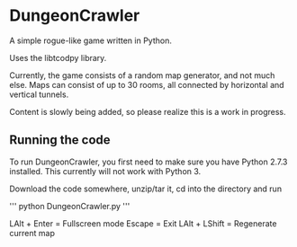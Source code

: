 DungeonCrawler
==============

A simple rogue-like game written in Python.

Uses the libtcodpy library.

Currently, the game consists of a random map generator, and not much else. Maps can consist of up to 30 rooms,
all connected by horizontal and vertical tunnels.

Content is slowly being added, so please realize this is a work in progress.

Running the code
----------------

To run DungeonCrawler, you first need to make sure you have Python 2.7.3 installed. This currently will not
work with Python 3.

Download the code somewhere, unzip/tar it, cd into the directory and run

'''
python DungeonCrawler.py
'''

LAlt + Enter = Fullscreen mode
Escape = Exit
LAlt + LShift = Regenerate current map
